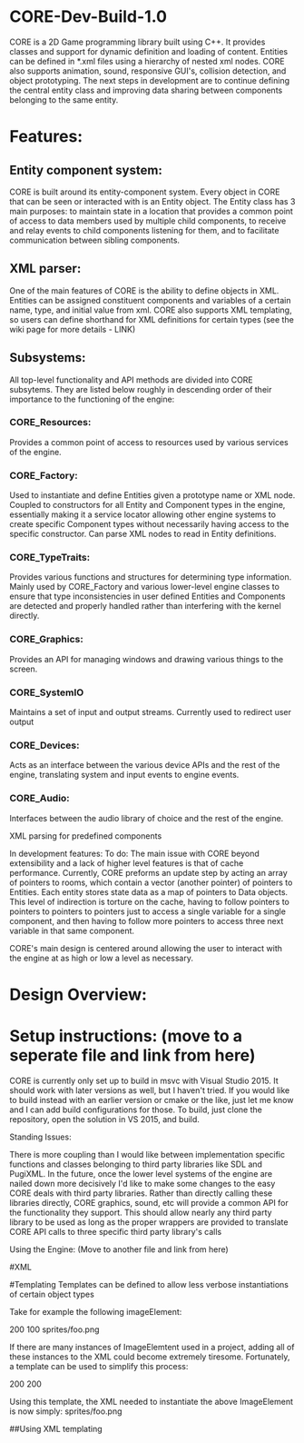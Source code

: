 # CORE-Dev-Build-1.0
CORE is a 2D Game programming library built using C++. It provides classes and support for dynamic definition and loading of content. Entities can be defined in \*.xml files using a hierarchy of nested xml nodes. CORE also supports animation, sound, responsive GUI's, collision detection, and object prototyping. The next steps in development are to continue defining the central entity class and improving data sharing between components belonging to the same entity.


# Features:

## Entity component system:
CORE is built around its entity-component system. Every object in CORE that can be seen or interacted with is an Entity object. The Entity class has 3 main purposes: to maintain state in a location that provides a common point of access to data members used by multiple child components, to receive and relay events to child components listening for them, and to facilitate communication between sibling components. 

## XML parser:
One of the main features of CORE is the ability to define objects in XML. Entities can be assigned constituent components and variables of a certain name, type, and initial value from xml. CORE also supports XML templating, so users can define shorthand for XML definitions for certain types (see the wiki page for more details - LINK)

## Subsystems:
All top-level functionality and API methods are divided into CORE subsytems. They are listed below roughly in descending order of their importance to the functioning of the engine:

### CORE_Resources:
Provides a common point of access to resources used by various services of the engine. 

### CORE_Factory: 
Used to instantiate and define Entities given a prototype name or XML node. Coupled to constructors for all Entity and Component types in the engine, essentially making it a service locator allowing other engine systems to create specific Component types without necessarily having access to the specific constructor. Can parse XML nodes to read in Entity definitions.

### CORE_TypeTraits:
Provides various functions and structures for determining type information. Mainly used by CORE_Factory and various lower-level engine classes to ensure that type inconsistencies in user defined Entities and Components are detected and properly handled rather than interfering with the kernel directly.

### CORE_Graphics:
Provides an API for managing windows and drawing various things to the screen. 

### CORE_SystemIO
Maintains a set of input and output streams. Currently used to redirect user output 

### CORE_Devices:
Acts as an interface between the various device APIs and the rest of the engine, translating system and input events to engine events. 

### CORE_Audio: 
Interfaces between the audio library of choice and the rest of the engine.

XML parsing for predefined components


In development features:
To do:
The main issue with CORE beyond extensibility and a lack of higher level features is that of cache performance. Currently, CORE preforms an update step by acting an array of pointers to rooms, which contain a vector (another pointer) of pointers to Entities. Each entity stores state data as a map of pointers to Data objects. This level of indirection is torture on the cache, having to follow pointers to pointers to pointers to pointers just to access a single variable for a single component, and then having to follow more pointers to access three next variable in that same component. 


CORE's main design is centered around allowing the user to interact with the engine at as high or low a level as necessary. 

# Design Overview:


# Setup instructions: (move to a seperate file and link from here)
CORE is currently only set up to build in msvc with Visual Studio 2015. It should work with later versions as well, but I haven't tried. If you would like to build instead with an earlier version or cmake or the like, just let me know and I can add build configurations for those. To build, just clone the repository, open the solution in VS 2015, and build. 





Standing Issues:


There is more coupling than I would like between implementation specific functions and classes belonging to third party libraries like SDL and PugiXML. In the future, once the lower level systems of the engine are nailed down more decisively I'd like to make some changes to the easy CORE deals with third party libraries. Rather than directly calling these libraries directly, CORE graphics, sound, etc will provide a common API for the functionality they support. This should allow nearly any third party library to be used as long as the proper wrappers are provided to translate CORE API calls to three specific third party library's calls


Using the Engine: (Move to another file and link from here)


#XML

#Templating
Templates can be defined to allow less verbose instantiations of certain object types

Take for example the following imageElement:

<ImageElement>
  <xOffset>200</x>
  <yOffset>100</y>
  <image>sprites/foo.png</image>
</ImageElement>

If there are many instances of ImageElemtent used in a project, adding all of these instances to the XML could become extremely tiresome. Fortunately, a template can be used to simplify this process:

<templates>
  <ImageElement name="foo">
    <xOffset type="constant">200</xOffset>
    <yOffset type="constant">200</yOffset>
    <image type="main"/>
  </ImageElement>
</templates>

Using this template, the XML needed to instantiate the above ImageElement is now simply:
<foo>sprites/foo.png</foo>

##Using XML templating
